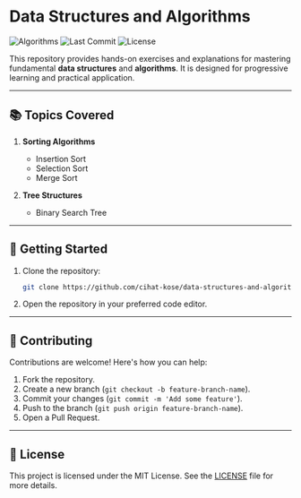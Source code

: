 # Data Structures and Algorithms

![Algorithms](https://img.shields.io/badge/Algorithms-%F0%9F%94%8A-brightgreen?style=for-the-badge)
![Last Commit](https://img.shields.io/github/last-commit/cihat-kose/data-structures-and-algorithms?style=for-the-badge)
![License](https://img.shields.io/github/license/cihat-kose/data-structures-and-algorithms?style=for-the-badge)

This repository provides hands-on exercises and explanations for mastering fundamental **data structures** and **algorithms**. It is designed for progressive learning and practical application.

---

## 📚 Topics Covered

1. **Sorting Algorithms**
    - Insertion Sort
    - Selection Sort
    - Merge Sort

2. **Tree Structures**
    - Binary Search Tree

---

## 🔧 Getting Started

1. Clone the repository:
   ```bash
   git clone https://github.com/cihat-kose/data-structures-and-algorithms.git
   ```
2. Open the repository in your preferred code editor.

---

## 🤝 Contributing

Contributions are welcome! Here's how you can help:

1. Fork the repository.
2. Create a new branch (`git checkout -b feature-branch-name`).
3. Commit your changes (`git commit -m 'Add some feature'`).
4. Push to the branch (`git push origin feature-branch-name`).
5. Open a Pull Request.

---

## 📜 License

This project is licensed under the MIT License. See the [LICENSE](LICENSE) file for more details.
